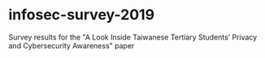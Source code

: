 # infosec-survey-2019
Survey results for the "A Look Inside Taiwanese Tertiary Students’ Privacy and Cybersecurity Awareness" paper
